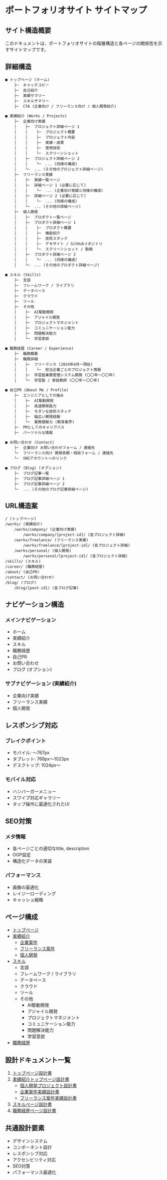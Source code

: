 # ポートフォリオサイト サイトマップ

## サイト構造概要

このドキュメントは、ポートフォリオサイトの階層構造と各ページの関係性を示すサイトマップです。

## 詳細構造

```
■ トップページ (ホーム)
    ├─  キャッチコピー
    ├─  自己紹介
    ├─  実績サマリー
    ├─  スキルサマリー
    ├─  CTA (企業向け / フリーランス向け / 個人開発紹介)

■ 実績紹介 (Works / Projects)
    ├─  企業向け実績
    │    ├─  プロジェクト詳細ページ 1
    │    │    ├─  プロジェクト概要
    │    │    ├─  プロジェクト内容
    │    │    ├─  実績・成果
    │    │    ├─  使用技術
    │    │    └─  スクリーンショット
    │    ├─  プロジェクト詳細ページ 2
    │    │    └─  ... (同様の構成)
    │    └─  ... (その他のプロジェクト詳細ページ)
    ├─  フリーランス実績
    │    ├─  実績一覧ページ
    │    ├─  詳細ページ 1 (必要に応じて)
    │    │    └─  ... (企業向け実績と同様の構成)
    │    ├─  詳細ページ 2 (必要に応じて)
    │    │    └─  ... (同様の構成)
    │    └─  ... (その他の詳細ページ)
    ├─  個人開発
    │    ├─  プロダクト一覧ページ
    │    ├─  プロダクト詳細ページ 1
    │    │    ├─  プロダクト概要
    │    │    ├─  機能紹介
    │    │    ├─  技術スタック
    │    │    ├─  デモサイト / GitHubリポジトリ
    │    │    └─  スクリーンショット / 動画
    │    ├─  プロダクト詳細ページ 2
    │    │    └─  ... (同様の構成)
    │    └─  ... (その他のプロダクト詳細ページ)

■ スキル (Skills)
    ├─  言語
    ├─  フレームワーク / ライブラリ
    ├─  データベース
    ├─  クラウド
    ├─  ツール
    ├─  その他
    │    ├─  AI駆動開発
    │    ├─  アジャイル開発
    │    ├─  プロジェクトマネジメント
    │    ├─  コミュニケーション能力
    │    ├─  問題解決能力
    │    └─  学習意欲

■ 職務経歴 (Career / Experience)
    ├─  職務概要
    ├─  職務詳細
    │    ├─  フリーランス (2024年4月〜現在)
    │    │    └─  担当企業ごとのプロジェクト情報
    │    ├─  学習塾業務管理システム開発 (〇〇年〜〇〇年)
    │    └─  学習塾 / 家庭教師 (〇〇年〜〇〇年)

■ 自己PR (About Me / Profile)
    ├─  エンジニアとしての強み
    │    ├─  AI駆動開発
    │    ├─  高速開発能力
    │    ├─  モダンな技術スタック
    │    ├─  幅広い開発経験
    │    └─  業務理解力 (教育業界)
    ├─  PMとしてのキャリアパス
    ├─  パーソナルな情報

■ お問い合わせ (Contact)
    ├─  企業向け お問い合わせフォーム / 連絡先
    └─  フリーランス向け 開発依頼・相談フォーム / 連絡先
    └─  SNSアカウントへのリンク

■ ブログ (Blog) (オプション)
    ├─  ブログ記事一覧
    ├─  ブログ記事詳細ページ 1
    ├─  ブログ記事詳細ページ 2
    └─  ... (その他のブログ記事詳細ページ)
```

## URL構造案

```
/ (トップページ)
/works/ (実績紹介)
    /works/company/ (企業向け実績)
        /works/company/[project-id]/ (各プロジェクト詳細)
    /works/freelance/ (フリーランス実績)
        /works/freelance/[project-id]/ (各プロジェクト詳細)
    /works/personal/ (個人開発)
        /works/personal/[project-id]/ (各プロジェクト詳細)
/skills/ (スキル)
/career/ (職務経歴)
/about/ (自己PR)
/contact/ (お問い合わせ)
/blog/ (ブログ)
    /blog/[post-id]/ (各ブログ記事)
```

## ナビゲーション構造

### メインナビゲーション
- ホーム
- 実績紹介
- スキル
- 職務経歴
- 自己PR
- お問い合わせ
- ブログ (オプション)

### サブナビゲーション (実績紹介)
- 企業向け実績
- フリーランス実績
- 個人開発

## レスポンシブ対応

### ブレイクポイント
- モバイル: 〜767px
- タブレット: 768px〜1023px
- デスクトップ: 1024px〜

### モバイル対応
- ハンバーガーメニュー
- スワイプ対応ギャラリー
- タップ操作に最適化されたUI

## SEO対策

### メタ情報
- 各ページごとの適切なtitle, description
- OGP設定
- 構造化データの実装

### パフォーマンス
- 画像の最適化
- レイジーローディング
- キャッシュ戦略 

## ページ構成
- [トップページ](./pages/home.md)
- [実績紹介](./pages/works.md)
  - [企業案件](./pages/works-corporate.md)
  - [フリーランス案件](./pages/works-freelance.md)
  - [個人開発](./pages/works-personal.md)
- [スキル](./pages/skills.md)
  - 言語
  - フレームワーク / ライブラリ
  - データベース
  - クラウド
  - ツール
  - その他
    - AI駆動開発
    - アジャイル開発
    - プロジェクトマネジメント
    - コミュニケーション能力
    - 問題解決能力
    - 学習意欲
- [職務経歴](./pages/career.md)

## 設計ドキュメント一覧
1. [トップページ設計書](./pages/home.md)
2. [実績紹介トップページ設計書](./pages/works.md)
   - [個人開発プロジェクト設計書](./pages/works-personal.md)
   - [企業案件実績設計書](./pages/works-corporate.md)
   - [フリーランス案件実績設計書](./pages/works-freelance.md)
3. [スキルページ設計書](./pages/skills.md)
4. [職務経歴ページ設計書](./pages/career.md)

## 共通設計要素
- デザインシステム
- コンポーネント設計
- レスポンシブ対応
- アクセシビリティ対応
- SEO対策
- パフォーマンス最適化 